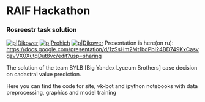 # RAIF Hackathon
### Rosreestr task solution
[![p|Dikower](https://yadi.sk/i/J76MlqGe57qHQA)](https://vk.com/din_dmitriy)
[![p|Prohich](https://yadi.sk/i/LQv4L1ii6Sjdag)](https://vk.com/prohich)
[![p|Dikower](https://yadi.sk/i/1NW5PEHIlKWHmQ)](https://vk.com/lbezvershenko)
Presentation is here(on ru): https://docs.google.com/presentation/d/1zSsHm2Mt1bdPbI24BD749KxCasvgzvVX0XutgDut8vc/edit?usp=sharing

The solution of the team BYLB [Big Yandex Lyceum Brothers] case decision on cadastral value prediction.

Here you can find the code for site, vk-bot and ipython notebooks with data preprocessing, graphics and model training
